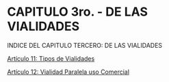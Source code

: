 # CAPITULO 3ro. - DE LAS VIALIDADES

INDICE DEL CAPITULO TERCERO: DE LAS VIALIDADES

[Artículo 11: Tipos de Vialidades](articulo-11-tipos-de-vialidades.md)

[Artículo 12: Vialidad Paralela uso Comercial](articulo-12-vialidad-paralela-uso-comercial.md)

